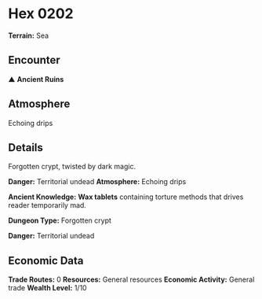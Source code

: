 # Hex 0202

**Terrain:** Sea

## Encounter
▲ **Ancient Ruins**

## Atmosphere
Echoing drips

## Details
Forgotten crypt, twisted by dark magic.

**Danger:** Territorial undead
**Atmosphere:** Echoing drips


**Ancient Knowledge:** **Wax tablets** containing torture methods that drives reader temporarily mad.

**Dungeon Type:** Forgotten crypt

**Danger:** Territorial undead

## Economic Data
**Trade Routes:** 0
**Resources:** General resources
**Economic Activity:** General trade
**Wealth Level:** 1/10
